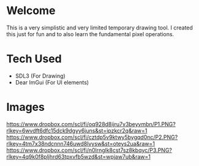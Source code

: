 # Welcome
This is a very simplistic and very limited temporary drawing tool. I created this just for fun and to also learn the fundamental pixel operations.

# Tech Used
- SDL3 (For Drawing)
- Dear ImGui (For UI elements)

# Images
https://www.dropbox.com/scl/fi/oq928d8ijru7v3beyvmbn/P1.PNG?rlkey=6wvdft6dfc15dck9dgyy6juns&st=ipzkcr2q&raw=1
https://www.dropbox.com/scl/fi/cztdp5v9ktwy5bygqd0nc/P2.PNG?rlkey=4tm7x38ndcnnn746uwd8lvysw&st=oteys2ua&raw=1
https://www.dropbox.com/scl/fi/n0lrnglk8cst7sz8kbqyc/P3.PNG?rlkey=4q9k0f8pljhrd63tpxvfb5wzd&st=wpjaw7ub&raw=1
